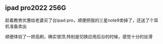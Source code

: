## ipad pro2022 256G

趁着教育优惠给老婆买了台ipad pro，顺便把我的三星note9卖掉了，还送了个耳机准备卖出

顺便体验了一把高刷，确实很顶,特别是切换应用后台的时候，感觉十分的丝滑

